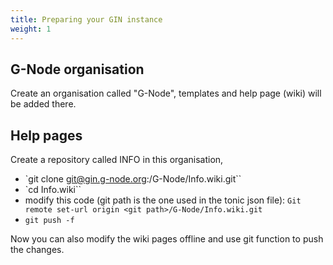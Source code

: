 ```yaml
---
title: Preparing your GIN instance
weight: 1
---
```


## G-Node organisation

Create an organisation called "G-Node", templates and help page (wiki) will be added there.

## Help pages

Create a repository called INFO in this organisation, 

- `git clone git@gin.g-node.org:/G-Node/Info.wiki.git``
- `cd Info.wiki``
- modify this code (git path is the one used in the tonic json file): `Git remote set-url origin <git path>/G-Node/Info.wiki.git`
- `git push -f`

Now you can also modify the wiki pages offline and use git function to push the changes.



